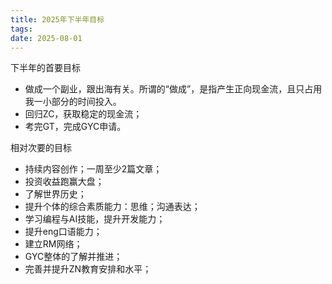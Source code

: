 ```yaml
---
title: 2025年下半年目标
tags:
date: 2025-08-01
---
```


下半年的首要目标

- 做成一个副业，跟出海有关。所谓的“做成”，是指产生正向现金流，且只占用我一小部分的时间投入。
- 回归ZC，获取稳定的现金流；
- 考完GT，完成GYC申请。

相对次要的目标
- 持续内容创作；一周至少2篇文章；
- 投资收益跑赢大盘；
- 了解世界历史；
- 提升个体的综合素质能力：思维；沟通表达；
- 学习编程与AI技能，提升开发能力；
- 提升eng口语能力；
- 建立RM网络；
- GYC整体的了解并推进；
- 完善并提升ZN教育安排和水平；

